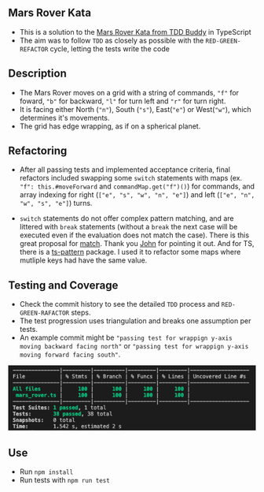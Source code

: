 ## Mars Rover Kata

- This is a solution to the [Mars Rover Kata from TDD Buddy](http://www.tddbuddy.com/katas/Mars%20Rover.pdf) in TypeScript
- The aim was to follow `TDD` as closely as possible with the `RED-GREEN-REFACTOR` cycle, letting the tests write the code

## Description

- The Mars Rover moves on a grid with a string of commands, `"f"` for foward, `"b"` for backward, `"l"` for turn left and `"r"` for turn right.
- It is facing either North (`"n"`), South (`"s"`), East(`"e"`) or West(`"w"`), which determines it's movements.
- The grid has edge wrapping, as if on a spherical planet.

## Refactoring

- After all passing tests and implemented acceptance criteria, final refactors included swapping some `switch` statements with maps (ex. `"f": this.#moveForward` and `commandMap.get("f")()`) for commands, and array indexing for right (`["e", "s", "w", "n", "e"]`) and left (`["e", "n", "w", "s", "e"]`) turns.

- `switch` statements do not offer complex pattern matching, and are littered with `break` statements (without a `break` the next case will be executed even if the evaluation does not match the case). There is this great proposal for [match](https://github.com/tc39/proposal-pattern-matching). Thank you [John](https://github.com/JohnForster) for pointing it out. And for TS, there is a [ts-pattern](https://github.com/gvergnaud/ts-pattern#match) package. I used it to refactor some maps where mutliple keys had have the same value.

## Testing and Coverage

- Check the commit history to see the detailed `TDD` process and `RED-GREEN-RAFACTOR` steps.
- The test progression uses triangulation and breaks one assumption per tests.
- An example commit might be `"passing test for wrappign y-axis moving backward facing north"` or `"passing test for wrappign y-axis moving forward facing south"`.

![](./test-coverage.png)

## Use

- Run `npm install`
- Run tests with `npm run test`
